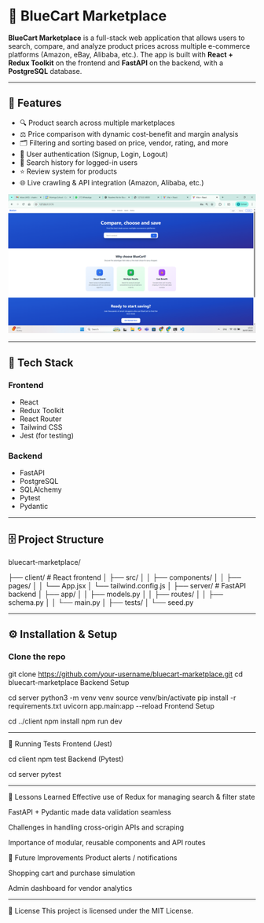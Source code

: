 # 🛒 BlueCart Marketplace

**BlueCart Marketplace** is a full-stack web application that allows users to search, compare, and analyze product prices across multiple e-commerce platforms (Amazon, eBay, Alibaba, etc.). The app is built with **React + Redux Toolkit** on the frontend and **FastAPI** on the backend, with a **PostgreSQL** database.

---

## 🚀 Features

- 🔍 Product search across multiple marketplaces  
- ⚖️ Price comparison with dynamic cost-benefit and margin analysis  
- 🗂 Filtering and sorting based on price, vendor, rating, and more  
- 💾 User authentication (Signup, Login, Logout)  
- 📝 Search history for logged-in users  
- ⭐ Review system for products  
- 🌐 Live crawling & API integration (Amazon, Alibaba, etc.)

![Homepage Screenshot](./client/assets/homepage.png)

---

## 🧱 Tech Stack

### Frontend

- React  
- Redux Toolkit  
- React Router  
- Tailwind CSS  
- Jest (for testing)

### Backend

- FastAPI  
- PostgreSQL  
- SQLAlchemy  
- Pytest  
- Pydantic

---

## 🗄️ Project Structure

bluecart-marketplace/

├── client/ # React frontend
│ ├── src/
│ │ ├── components/
│ │ ├── pages/
│ │ └── App.jsx
│ └── tailwind.config.js
│
├── server/ # FastAPI backend
│ ├── app/
│ │ ├── models.py
│ │ ├── routes/
│ │ ├── schema.py
│ │ └── main.py
│ ├── tests/
│ └── seed.py



---

## ⚙️ Installation & Setup

### Clone the repo


git clone https://github.com/your-username/bluecart-marketplace.git
cd bluecart-marketplace
Backend Setup

cd server
python3 -m venv venv
source venv/bin/activate
pip install -r requirements.txt
uvicorn app.main:app --reload
Frontend Setup

cd ../client
npm install
npm run dev

---


🧪 Running Tests
Frontend (Jest)

cd client
npm test
Backend (Pytest)

cd server
pytest

---

🧠 Lessons Learned
Effective use of Redux for managing search & filter state

FastAPI + Pydantic made data validation seamless

Challenges in handling cross-origin APIs and scraping

Importance of modular, reusable components and API routes

📌 Future Improvements
Product alerts / notifications

Shopping cart and purchase simulation

Admin dashboard for vendor analytics

---

📄 License
This project is licensed under the MIT License.